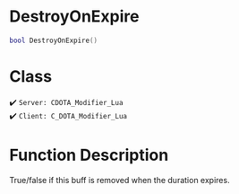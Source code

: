 # DestroyOnExpire
```lua
bool DestroyOnExpire()
```
# Class
✔️ `Server: CDOTA_Modifier_Lua`  
✔️ `Client: C_DOTA_Modifier_Lua`  

# Function Description
True/false if this buff is removed when the duration expires.
